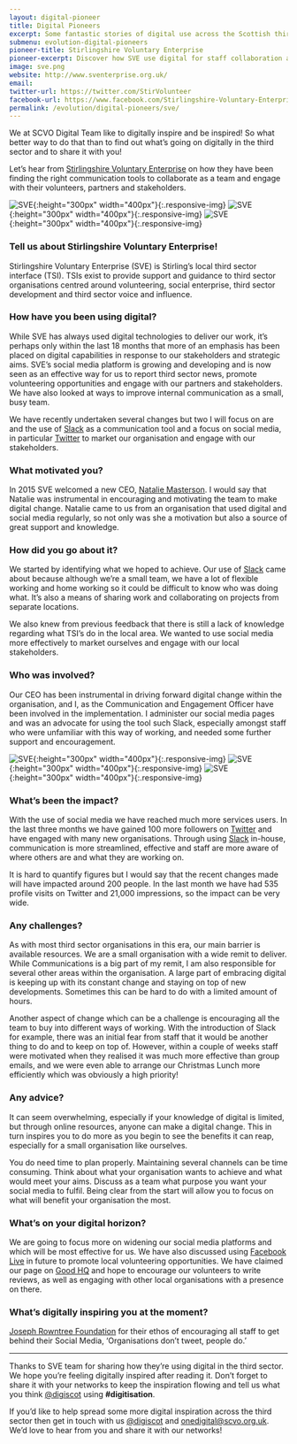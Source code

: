 ```yaml
---
layout: digital-pioneer
title: Digital Pioneers
excerpt: Some fantastic stories of digital use across the Scottish third sector. Read on to be inspired.
submenu: evolution-digital-pioneers
pioneer-title: Stirlingshire Voluntary Enterprise
pioneer-excerpt: Discover how SVE use digital for staff collaboration and volunteer, partner & stakeholder engagement.
image: sve.png
website: http://www.sventerprise.org.uk/
email:
twitter-url: https://twitter.com/StirVolunteer
facebook-url: https://www.facebook.com/Stirlingshire-Voluntary-Enterprise-208612419156913/
permalink: /evolution/digital-pioneers/sve/
---
```


We at SCVO Digital Team like to digitally inspire and be inspired! So what better way to do that than to find out what’s going on digitally in the third sector and to share it with you!

Let’s hear from <a target='_blank' href="http://www.sventerprise.org.uk/">Stirlingshire Voluntary Enterprise</a> on how they have been finding the right communication tools to collaborate as a team and engage with their volunteers, partners and stakeholders.

![SVE](digiscot.github.io/images/digital-pioneers/SVEevent.jpg){:height="300px" width="400px"}{:.responsive-img} ![SVE](digiscot.github.io/images/digital-pioneers/sve.png){:height="300px" width="400px"}{:.responsive-img} ![SVE](digiscot.github.io/images/digital-pioneers/SVETwittergrab.jpg){:height="300px" width="400px"}{:.responsive-img}

### Tell us about Stirlingshire Voluntary Enterprise!

Stirlingshire Voluntary Enterprise (SVE) is Stirling’s local third sector interface (TSI). TSIs exist to provide support and guidance to third sector organisations centred around volunteering, social enterprise, third sector development and third sector voice and influence.

### How have you been using digital?

While SVE has always used digital technologies to deliver our work, it’s perhaps only within the last 18 months that more of an emphasis has been placed on digital capabilities in response to our stakeholders and strategic aims. SVE’s social media platform is growing and developing and is now seen as an effective way for us to report third sector news, promote volunteering opportunities and engage with our partners and stakeholders. We have also looked at ways to improve internal communication as a small, busy team. 

We have recently undertaken several changes but two I will focus on are and the use of <a target='_blank' href="https://slack.com/">Slack</a> as a communication tool and a focus on social media, in particular <a target='_blank' href="https://twitter.com">Twitter</a> to market our organisation and engage with our stakeholders.

### What motivated you?

In 2015 SVE welcomed a new CEO, <a target='_blank' href="https://uk.linkedin.com/in/natalie-masterson-5335b878">Natalie Masterson</a>. I would say that Natalie was instrumental in encouraging and motivating the team to make digital change. Natalie came to us from an organisation that used digital and social media regularly, so not only was she a motivation but also a source of great support and knowledge.

### How did you go about it?

We started by identifying what we hoped to achieve. Our use of <a target='_blank' href="https://slack.com/">Slack</a> came about because although we’re a small team, we have a lot of flexible working and home working so it could be difficult to know who was doing what. It’s also a means of sharing work and collaborating on projects from separate locations.

We also knew from previous feedback that there is still a lack of knowledge regarding what TSI’s do in the local area. We wanted to use social media more effectively to market ourselves and engage with our local stakeholders.

### Who was involved?

Our CEO has been instrumental in driving forward digital change within the organisation, and I, as the Communication and Engagement Officer have been involved in the implementation. I administer our social media pages and was an advocate for using the tool such Slack, especially amongst staff who were unfamiliar with this way of working, and needed some further support and encouragement.

![SVE](digiscot.github.io/images/digital-pioneers/SVEpersonatcomputer.jpg){:height="300px" width="400px"}{:.responsive-img} ![SVE](digiscot.github.io/images/digital-pioneers/SVEletsgetslacking.jpg){:height="300px" width="400px"}{:.responsive-img} ![SVE](digiscot.github.io/images/digital-pioneers/SVEcomputerscreen.jpg){:height="300px" width="400px"}{:.responsive-img}

### What’s been the impact?

With the use of social media we have reached much more services users. In the last three months we have gained 100 more followers on <a target='_blank' href="https://twitter.com">Twitter</a> and have engaged with many new organisations. Through using <a target='_blank' href="https://slack.com/">Slack</a> in-house, communication is more streamlined, effective and staff are more aware of where others are and what they are working on.

It is hard to quantify figures but I would say that the recent changes made will have impacted around 200 people. In the last month we have had 535 profile visits on Twitter and 21,000 impressions, so the impact can be very wide.

### Any challenges?

As with most third sector organisations in this era, our main barrier is available resources. We are a small organisation with a wide remit to deliver. While Communications is a big part of my remit, I am also responsible for several other areas within the organisation. A large part of embracing digital is keeping up with its constant change and staying on top of new developments. Sometimes this can be hard to do with a limited amount of hours.

Another aspect of change which can be a challenge is encouraging all the team to buy into different ways of working. With the introduction of Slack for example, there was an initial fear from staff that it would be another thing to do and to keep on top of. However, within a couple of weeks staff were motivated when they realised it was much more effective than group emails, and we were even able to arrange our Christmas Lunch more efficiently which was obviously a high priority!

### Any advice?

It can seem overwhelming, especially if your knowledge of digital is limited, but through online resources, anyone can make a digital change. This in turn inspires you to do more as you begin to see the benefits it can reap, especially for a small organisation like ourselves.

You do need time to plan properly. Maintaining several channels can be time consuming. Think about what your organisation wants to achieve and what would meet your aims. Discuss as a team what purpose you want your social media to fulfil. Being clear from the start will allow you to focus on what will benefit your organisation the most.

### What’s on your digital horizon?

We are going to focus more on widening our social media platforms and which will be most effective for us. We have also discussed using <a target='_blank' href="https://live.fb.com/">Facebook Live</a> in future to promote local volunteering opportunities. We have claimed our page on <a target='_blank' href="https://goodhq.org/">Good HQ</a> and hope to encourage our volunteers to write reviews, as well as engaging with other local organisations with a presence on there.

### What’s digitally inspiring you at the moment?

<a target='_blank' href="https://www.jrf.org.uk/">Joseph Rowntree Foundation</a> for their ethos of encouraging all staff to get behind their Social Media, ‘Organisations don’t tweet, people do.’

-----

Thanks to SVE team for sharing how they’re using digital in the third sector. We hope you’re feeling digitally inspired after reading it. Don’t forget to share it with your networks to keep the inspiration flowing and tell us what you think <a href="https://twitter.com/digiscot?ref_src=twsrc%5Egoogle%7Ctwcamp%5Eserp%7Ctwgr%5Eauthor" target="_blank">@digiscot</a> using **#digitisation**.

If you’d like to help spread some more digital inspiration across the third sector then get in touch with us <a href="https://twitter.com/digiscot?ref_src=twsrc%5Egoogle%7Ctwcamp%5Eserp%7Ctwgr%5Eauthor" target="_blank">@digiscot</a> and <a href="mailto:onedigital@scvo.org.uk">onedigital@scvo.org.uk</a>.  We’d love to hear from you and share it with our networks!


